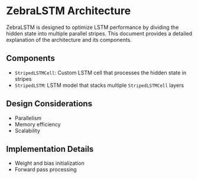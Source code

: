 # ZebraLSTM Architecture

ZebraLSTM is designed to optimize LSTM performance by dividing the hidden state into multiple parallel stripes. This document provides a detailed explanation of the architecture and its components.

## Components
- `StripedLSTMCell`: Custom LSTM cell that processes the hidden state in stripes
- `StripedLSTM`: LSTM model that stacks multiple `StripedLSTMCell` layers

## Design Considerations
- Parallelism
- Memory efficiency
- Scalability

## Implementation Details
- Weight and bias initialization
- Forward pass processing
